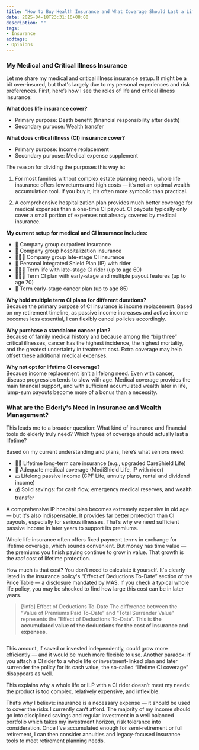 ```yaml
---
title: "How to Buy Health Insurance and What Coverage Should Last a Lifetime"
date: 2025-04-18T23:31:16+08:00
description: ""
tags:
- Insurance
addtags:
- Opinions
---
```


### My Medical and Critical Illness Insurance

Let me share my medical and critical illness insurance setup. It might be a bit over-insured, but that's largely due to my personal experiences and risk preferences. First, here’s how I see the roles of life and critical illness insurance:

**What does life insurance cover?**  
- Primary purpose: Death benefit (financial responsibility after death)  
- Secondary purpose: Wealth transfer 

**What does critical illness (CI) insurance cover?**  
- Primary purpose: Income replacement  
- Secondary purpose: Medical expense supplement  

The reason for dividing the purposes this way is:

1. For most families without complex estate planning needs, whole life insurance offers low returns and high costs — it’s not an optimal wealth accumulation tool. If you buy it, it’s often more symbolic than practical.

2. A comprehensive hospitalization plan provides much better coverage for medical expenses than a one-time CI payout. CI payouts typically only cover a small portion of expenses not already covered by medical insurance.

**My current setup for medical and CI insurance includes:**

- 🏥 Company group outpatient insurance  
- 🏥 Company group hospitalization insurance  
- 👩🏻‍💻 Company group late-stage CI insurance  
- 🏥 Personal Integrated Shield Plan (IP) with rider  
- 👩🏻‍💻 Term life with late-stage CI rider (up to age 60)  
- 👩🏻‍💻 Term CI plan with early-stage and multiple payout features (up to age 70)  
- 🩻 Term early-stage cancer plan (up to age 85)  

**Why hold multiple term CI plans for different durations?**  
Because the primary purpose of CI insurance is income replacement. Based on my retirement timeline, as passive income increases and active income becomes less essential, I can flexibly cancel policies accordingly.

**Why purchase a standalone cancer plan?**  
Because of family medical history and because among the “big three” critical illnesses, cancer has the highest incidence, the highest mortality, and the greatest uncertainty in treatment cost. Extra coverage may help offset these additional medical expenses.

**Why not opt for lifetime CI coverage?**  
Because income replacement isn’t a lifelong need. Even with cancer, disease progression tends to slow with age. Medical coverage provides the main financial support, and with sufficient accumulated wealth later in life, lump-sum payouts become more of a bonus than a necessity.

### What are the Elderly's Need in Insurance and Wealth Management?

This leads me to a broader question: What kind of insurance and financial tools do elderly truly need? Which types of coverage should actually last a lifetime?

Based on my current understanding and plans, here’s what seniors need:

- 🧑‍⚕️ Lifetime long-term care insurance (e.g., upgraded CareShield Life)  
- 🏥 Adequate medical coverage (MediShield Life, IP with rider)  
- 💵 Lifelong passive income (CPF Life, annuity plans, rental and dividend income)  
- 💰 Solid savings: for cash flow, emergency medical reserves, and wealth transfer 

A comprehensive IP hospital plan becomes extremely expensive in old age — but it's also indispensable. It provides far better protection than CI payouts, especially for serious illnesses. That’s why we need sufficient passive income in later years to support its premiums.

Whole life insurance often offers fixed payment terms in exchange for lifetime coverage, which sounds convenient. But money has time value — the premiums you finish paying continue to grow in value. That growth is the *real* cost of lifetime protection.

How much is that cost? You don’t need to calculate it yourself. It's clearly listed in the insurance policy's “Effect of Deductions To-Date” section of the Price Table — a disclosure mandated by MAS. If you check a typical whole life policy, you may be shocked to find how large this cost can be in later years.

> [!info] Effect of Deductions To-Date
> The difference between the “Value of Premiums Paid To-Date” and “Total Surrender Value” represents the “Effect of Deductions To-Date”. This is **the accumulated value of the deductions for the cost of insurance and expenses**. 

<div>
    <span class="image fit" style="max-width: 800px;"><img src="https://s3.ap-southeast-1.amazonaws.com/littlecheesecake.me/money.sense/health_insurance_lifetime_coverage/wholelife_cost.jpg" alt="" /></span>
</div>


This amount, if saved or invested independently, could grow more efficiently — and it would be much more flexible to use. Another paradox: if you attach a CI rider to a whole life or investment-linked plan and later surrender the policy for its cash value, the so-called “lifetime CI coverage” disappears as well.

This explains why a whole life or ILP with a CI rider doesn’t meet my needs: the product is too complex, relatively expensive, and inflexible.

That’s why I believe: insurance is a necessary expense — it should be used to cover the risks I currently can’t afford. The majority of my income should go into disciplined savings and regular investment in a well balanced portfolio which takes my investment horizon, risk tolerance into consideration. Once I’ve accumulated enough for semi-retirement or full retirement, I can then consider annuities and legacy-focused insurance tools to meet retirement planning needs.
